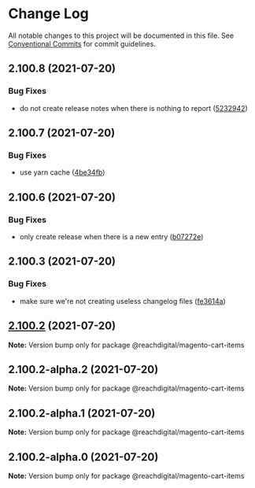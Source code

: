 # Change Log

All notable changes to this project will be documented in this file.
See [Conventional Commits](https://conventionalcommits.org) for commit guidelines.

## 2.100.8 (2021-07-20)


### Bug Fixes

* do not create release notes when there is nothing to report ([5232942](https://github.com/ho-nl/m2-pwa/commit/523294290408f822f40f1f3fec19bbcf825f6526))





## 2.100.7 (2021-07-20)


### Bug Fixes

* use yarn cache ([4be34fb](https://github.com/ho-nl/m2-pwa/commit/4be34fbb56cf528ba346de0cbe2c32d102b9960b))





## 2.100.6 (2021-07-20)


### Bug Fixes

* only create release when there is a new entry ([b07272e](https://github.com/ho-nl/m2-pwa/commit/b07272e4e74ee0bec3677e35ce3ee7e02231971a))





## 2.100.3 (2021-07-20)


### Bug Fixes

* make sure we're not creating useless changelog files ([fe3614a](https://github.com/ho-nl/m2-pwa/commit/fe3614a8480c7f1c68d673da2bb84805112a6643))





## [2.100.2](https://github.com/ho-nl/m2-pwa/compare/@reachdigital/magento-cart-items@2.100.2-alpha.2...@reachdigital/magento-cart-items@2.100.2) (2021-07-20)

**Note:** Version bump only for package @reachdigital/magento-cart-items





## 2.100.2-alpha.2 (2021-07-20)

**Note:** Version bump only for package @reachdigital/magento-cart-items





## 2.100.2-alpha.1 (2021-07-20)

**Note:** Version bump only for package @reachdigital/magento-cart-items





## 2.100.2-alpha.0 (2021-07-20)

**Note:** Version bump only for package @reachdigital/magento-cart-items

